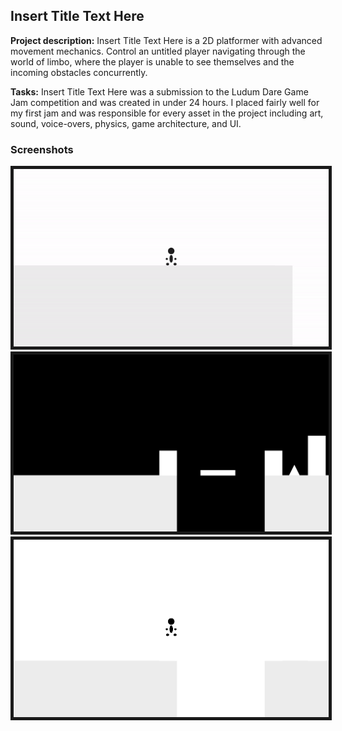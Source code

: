 ## Insert Title Text Here

**Project description:** Insert Title Text Here is a 2D platformer with advanced movement mechanics. Control an untitled player navigating through the world of limbo, where the player is unable to see themselves and the incoming obstacles concurrently.

**Tasks:** Insert Title Text Here was a submission to the Ludum Dare Game Jam competition and was created in under 24 hours. I placed fairly well for my first jam and was responsible for every asset in the project including art, sound, voice-overs, physics, game architecture, and UI.
### Screenshots

<img src="images/InsertTitleTextHere/Gif.gif" border="5"/>
<img src="images/InsertTitleTextHere/SS2.png" border="5"/>
<img src="images/InsertTitleTextHere/SS1.png" border="5"/>

